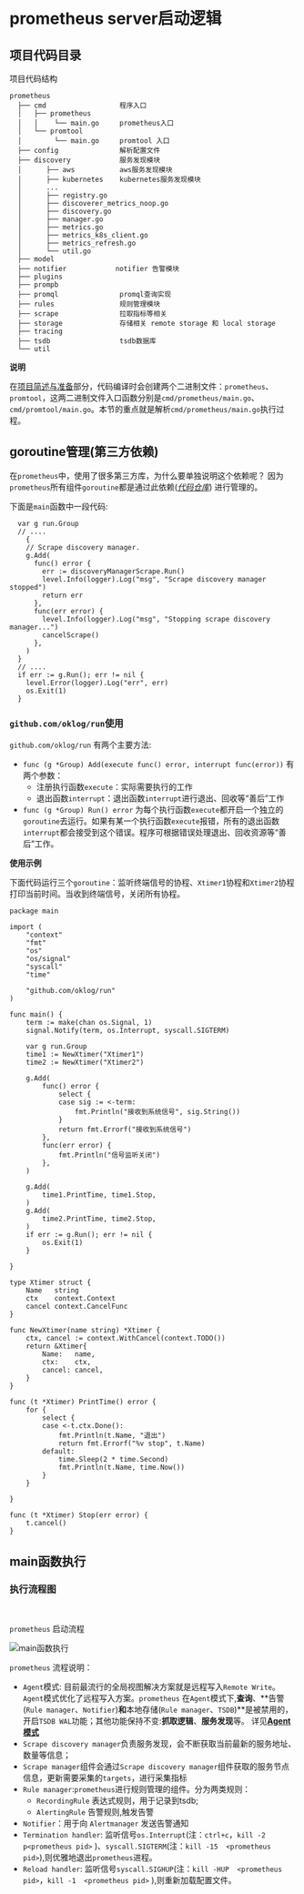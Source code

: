 # prometheus server启动逻辑

## 项目代码目录

项目代码结构  

```text
prometheus
  ├── cmd                  程序入口
  │   ├── prometheus
  │   │    └── main.go     prometheus入口
  │   └── promtool
  │        └── main.go     promtool 入口
  ├── config               解析配置文件
  ├── discovery            服务发现模块
  │      ├── aws           aws服务发现模块
  │      ├── kubernetes    kubernetes服务发现模块
  │      ...   
  │      ├── registry.go
  │      ├── discoverer_metrics_noop.go
  │      ├── discovery.go   
  │      ├── manager.go
  │      ├── metrics.go
  │      ├── metrics_k8s_client.go
  │      ├── metrics_refresh.go   
  │      └── util.go   
  ├── model   
  ├── notifier            notifier 告警模块
  ├── plugins
  ├── prompb
  ├── promql               promql查询实现
  ├── rules                规则管理模块
  ├── scrape               拉取指标等相关
  ├── storage              存储相关 remote storage 和 local storage
  ├── tracing   
  ├── tsdb                 tsdb数据库
  └── util    

```

**说明**  

在[项目简述与准备](./项目简述与准备.md)部分，代码编译时会创建两个二进制文件：`prometheus`、`promtool`，这两二进制文件入口函数分别是`cmd/prometheus/main.go`、`cmd/promtool/main.go`。本节的重点就是解析`cmd/prometheus/main.go`执行过程。


## goroutine管理(第三方依赖)

在`prometheus`中，使用了很多第三方库，为什么要单独说明这个依赖呢？ 因为`prometheus`所有组件`goroutine`都是通过此依赖(*[代码仓库](https://github.com/oklog/run)*) 进行管理的。  


下面是`main`函数中一段代码:

```golang
  var g run.Group
  // ....
    {
    // Scrape discovery manager.
    g.Add(
      func() error {
        err := discoveryManagerScrape.Run()
        level.Info(logger).Log("msg", "Scrape discovery manager stopped")
        return err
      },
      func(err error) {
        level.Info(logger).Log("msg", "Stopping scrape discovery manager...")
        cancelScrape()
      },
    )
  }
  // ....
  if err := g.Run(); err != nil {
    level.Error(logger).Log("err", err)
    os.Exit(1)
  }
```

### `github.com/oklog/run`使用

`github.com/oklog/run` 有两个主要方法:

- `func (g *Group) Add(execute func() error, interrupt func(error))` 有两个参数：  
  - 注册执行函数`execute`：实际需要执行的工作
  - 退出函数`interrupt`：退出函数`interrupt`进行退出、回收等“善后”工作
- `func (g *Group) Run() error` 为每个执行函数`execute`都开启一个独立的`goroutine`去运行。如果有某一个执行函数`execute`报错，所有的退出函数`interrupt`都会接受到这个错误。程序可根据错误处理退出、回收资源等“善后”工作。


**使用示例**  

下面代码运行三个`goroutine`：监听终端信号的协程、`Xtimer1`协程和`Xtimer2`协程打印当前时间。当收到终端信号，关闭所有协程。

```golang
package main

import (
	"context"
	"fmt"
	"os"
	"os/signal"
	"syscall"
	"time"

	"github.com/oklog/run"
)

func main() {
	term := make(chan os.Signal, 1)
	signal.Notify(term, os.Interrupt, syscall.SIGTERM)

	var g run.Group
	time1 := NewXtimer("Xtimer1")
	time2 := NewXtimer("Xtimer2")

	g.Add(
		func() error {
			select {
			case sig := <-term:
				fmt.Println("接收到系统信号", sig.String())
			}
			return fmt.Errorf("接收到系统信号")
		},
		func(err error) {
			fmt.Println("信号监听关闭")
		},
	)

	g.Add(
		time1.PrintTime, time1.Stop,
	)
	g.Add(
		time2.PrintTime, time2.Stop,
	)
	if err := g.Run(); err != nil {
		os.Exit(1)
	}

}

type Xtimer struct {
	Name   string
	ctx    context.Context
	cancel context.CancelFunc
}

func NewXtimer(name string) *Xtimer {
	ctx, cancel := context.WithCancel(context.TODO())
	return &Xtimer{
		Name:   name,
		ctx:    ctx,
		cancel: cancel,
	}
}

func (t *Xtimer) PrintTime() error {
	for {
		select {
		case <-t.ctx.Done():
			fmt.Println(t.Name, "退出")
			return fmt.Errorf("%v stop", t.Name)
		default:
			time.Sleep(2 * time.Second)
			fmt.Println(t.Name, time.Now())
		}
	}

}

func (t *Xtimer) Stop(err error) {
	t.cancel()
}

```


## main函数执行

### 执行流程图  

<br/>

`prometheus` 启动流程  

![main函数执行](./src/prometheus-main-执行.drawio.png)


`prometheus` 流程说明： 

- `Agent`模式:  目前最流行的全局视图解决方案就是远程写入`Remote Write`。`Agent`模式优化了远程写入方案。`prometheus` 在`Agent`模式下,**查询**、**告警(`Rule manager`、`Notifier`)**和**本地存储(`Rule manager`、`TSDB`)**是被禁用的，开启`TSDB WAL`功能；其他功能保持不变:**抓取逻辑**、**服务发现**等。 详见[**Agent模式**](./代理模式.md)
- `Scrape discovery manager`负责服务发现，会不断获取当前最新的服务地址、数量等信息；
- `Scrape manager`组件会通过`Scrape discovery manager`组件获取的服务节点信息，更新需要采集的`targets`，进行采集指标
- `Rule manager`:`prometheus`进行规则管理的组件。分为两类规则：
  - `RecordingRule` 表达式规则，用于记录到tsdb;
  - `AlertingRule`  告警规则,触发告警
- `Notifier`：用于向 `Alertmanager` 发送告警通知
- `Termination handler`: 监听信号`os.Interrupt`(注：`ctrl+c`，`kill -2 p<prometheus pid>` )、`syscall.SIGTERM`(注：`kill -15  <prometheus pid>`),则优雅地退出`prometheus`进程。
- `Reload handler`: 监听信号`syscall.SIGHUP`(注：`kill -HUP  <prometheus pid>`，`kill -1  <prometheus pid>` ),则重新加载配置文件。